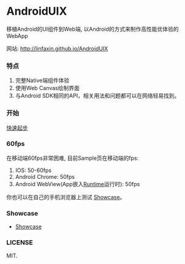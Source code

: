 # AndroidUIX

移植Android的UI组件到Web端, 以Android的方式来制作高性能优体验的WebApp

网站: http://linfaxin.github.io/AndroidUIX


### 特点

1. 完整Native端组件体验
2. 使用Web Canvas绘制界面
3. 与Android SDK相同的API，相关用法和问题都可以在网络轻易找到。

### 开始

[快速起步](https://github.com/linfaxin/AndroidUIX/wiki/%E4%B8%AD%E6%96%87_1.-%E5%BF%AB%E9%80%9F%E5%BC%80%E5%A7%8B)

### 60fps

在移动端60fps非常困难, 目前Sample页在移动端的fps:

1. IOS: 50-60fps
2. Android Chrome: 50fps
3. Android WebView(App嵌入[Runtime](https://github.com/linfaxin/AndroidUIRuntimeAndroid)运行时): 50fps

你也可以在自己的手机浏览器上测试 [Showcase](http://androiduix.com/showcase/index.html)。

### Showcase

* [Showcase](http://linfaxin.github.io/AndroidUIX/showcase/index.html)


### LICENSE

MIT.
